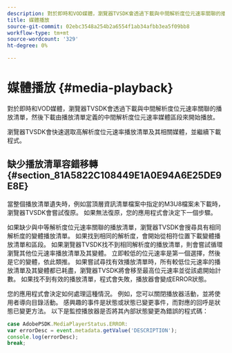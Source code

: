 ```yaml
---
description: 對於即時和VOD媒體，瀏覽器TVSDK會透過下載與中間解析度位元速率關聯的播放清單，然後下載由播放清單定義的中間解析度位元速率媒體區段來開始播放。
title: 媒體播放
source-git-commit: 02ebc3548a254b2a6554f1ab34afbb3ea5f09bb8
workflow-type: tm+mt
source-wordcount: '329'
ht-degree: 0%

---
```


# 媒體播放 {#media-playback}

對於即時和VOD媒體，瀏覽器TVSDK會透過下載與中間解析度位元速率關聯的播放清單，然後下載由播放清單定義的中間解析度位元速率媒體區段來開始播放。

瀏覽器TVSDK會快速選取高解析度位元速率播放清單及其相關媒體，並繼續下載程式。

## 缺少播放清單容錯移轉 {#section_81A5822C108449E1A0E94A6E25DE9E8E}

當整個播放清單遺失時，例如當頂層資訊清單檔案中指定的M3U8檔案未下載時，瀏覽器TVSDK會嘗試復原。 如果無法復原，您的應用程式會決定下一個步驟。

如果缺少與中等解析度位元速率關聯的播放清單，瀏覽器TVSDK會搜尋具有相同解析度的變體播放清單。 如果找到相同的解析度，會開始從相符位置下載變體播放清單和區段。 如果瀏覽器TVSDK找不到相同解析度的播放清單，則會嘗試循環瀏覽其他位元速率播放清單及其變體。 立即較低的位元速率是第一個選擇，然後是它的變體，依此類推。 如果嘗試尋找有效播放清單時，所有較低位元速率的播放清單及其變體都已耗盡，瀏覽器TVSDK將會移至最高位元速率並從該處開始計數。 如果找不到有效的播放清單，程式會失敗，播放器會變成ERROR狀態。

您的應用程式會決定如何處理這種情況。 例如，您可以關閉播放器活動，並將使用者導向目錄活動。 感興趣的事件是狀態或狀態已變更事件，而對應的回呼是狀態已變更方法。 以下是監控播放器是否將其內部狀態變更為錯誤的程式碼：

```js
case AdobePSDK.MediaPlayerStatus.ERROR:  
var errorDesc = event.metadata.getValue('DESCRIPTION'); 
console.log(errorDesc); 
break; 
```

